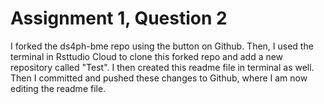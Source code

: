 # Assignment 1, Question 2

I forked the ds4ph-bme repo using the button on Github. Then, I used the terminal in Rsttudio Cloud to clone this forked repo 
and add a new repository called "Test". I then created this readme file in terminal as well. Then I committed and pushed these 
changes to Github, where I am now editing the readme file.
